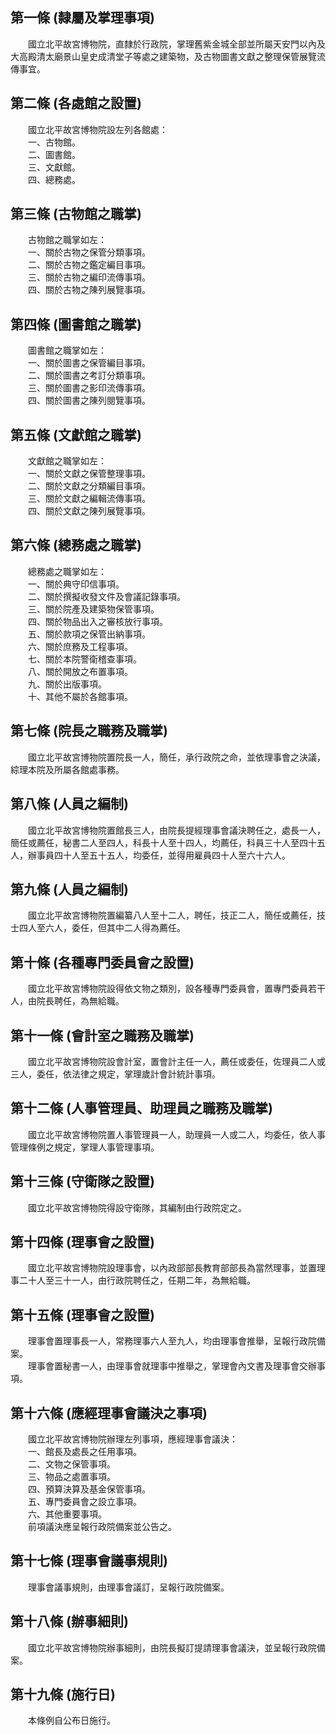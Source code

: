 第一條 (隸屬及掌理事項)
-----------------------
　　國立北平故宮博物院，直隸於行政院，掌理舊紫金城全部並所屬天安門以內及大高殿清太廟景山皇史成清堂子等處之建築物，及古物圖書文獻之整理保管展覽流傳事宜。  


第二條 (各處館之設置)
---------------------
　　國立北平故宮博物院設左列各館處：  
　　一、古物館。  
　　二、圖書館。  
　　三、文獻館。  
　　四、總務處。  


第三條 (古物館之職掌)
---------------------
　　古物館之職掌如左：  
　　一、關於古物之保管分類事項。  
　　二、關於古物之鑑定編目事項。  
　　三、關於古物之編印流傳事項。  
　　四、關於古物之陳列展覽事項。  


第四條 (圖書館之職掌)
---------------------
　　圖書館之職掌如左：  
　　一、關於圖書之保管編目事項。  
　　二、關於圖書之考訂分類事項。  
　　三、關於圖書之影印流傳事項。  
　　四、關於圖書之陳列閱覽事項。  


第五條 (文獻館之職掌)
---------------------
　　文獻館之職掌如左：  
　　一、關於文獻之保管整理事項。  
　　二、關於文獻之分類編目事項。  
　　三、關於文獻之編輯流傳事項。  
　　四、關於文獻之陳列展覽事項。  


第六條 (總務處之職掌)
---------------------
　　總務處之職掌如左：  
　　一、關於典守印信事項。  
　　二、關於撰擬收發文件及會議記錄事項。  
　　三、關於院產及建築物保管事項。  
　　四、關於物品出入之審核放行事項。  
　　五、關於款項之保管出納事項。  
　　六、關於庶務及工程事項。  
　　七、關於本院警衛稽查事項。  
　　八、關於開放之布置事項。  
　　九、關於出版事項。  
　　十、其他不屬於各館事項。  


第七條 (院長之職務及職掌)
-------------------------
　　國立北平故宮博物院置院長一人，簡任，承行政院之命，並依理事會之決議，綜理本院及所屬各館處事務。  


第八條 (人員之編制)
-------------------
　　國立北平故宮博物院置館長三人，由院長提經理事會議決聘任之，處長一人，簡任或薦任，秘書二人至四人，科長十人至十四人，均薦任，科員三十人至四十五人，辦事員四十人至五十五人，均委任，並得用雇員四十人至六十六人。  


第九條 (人員之編制)
-------------------
　　國立北平故宮博物院置編纂八人至十二人，聘任，技正二人，簡任或薦任，技士四人至六人，委任，但其中二人得為薦任。  


第十條 (各種專門委員會之設置)
-----------------------------
　　國立北平故宮博物院設得依文物之類別，設各種專門委員會，置專門委員若干人，由院長聘任，為無給職。  


第十一條 (會計室之職務及職掌)
-----------------------------
　　國立北平故宮博物院設會計室，置會計主任一人，薦任或委任，佐理員二人或三人，委任，依法律之規定，掌理歲計會計統計事項。  


第十二條 (人事管理員、助理員之職務及職掌)
-----------------------------------------
　　國立北平故宮博物院置人事管理員一人，助理員一人或二人，均委任，依人事管理條例之規定，掌理人事管理事項。  


第十三條 (守衛隊之設置)
-----------------------
　　國立北平故宮博物院得設守衛隊，其編制由行政院定之。  


第十四條 (理事會之設置)
-----------------------
　　國立北平故宮博物院設理事會，以內政部部長教育部部長為當然理事，並置理事二十人至三十一人，由行政院聘任之，任期二年，為無給職。  


第十五條 (理事會之設置)
-----------------------
　　理事會置理事長一人，常務理事六人至九人，均由理事會推舉，呈報行政院備案。  
　　理事會置秘書一人，由理事會就理事中推舉之，掌理會內文書及理事會交辦事項。  


第十六條 (應經理事會議決之事項)
-------------------------------
　　國立北平故宮博物院辦理左列事項，應經理事會議決：  
　　一、館長及處長之任用事項。  
　　二、文物之保管事項。  
　　三、物品之處置事項。  
　　四、預算決算及基金保管事項。  
　　五、專門委員會之設立事項。  
　　六、其他重要事項。  
　　前項議決應呈報行政院備案並公告之。  


第十七條 (理事會議事規則)
-------------------------
　　理事會議事規則，由理事會議訂，呈報行政院備案。  


第十八條 (辦事細則)
-------------------
　　國立北平故宮博物院辦事細則，由院長擬訂提請理事會議決，並呈報行政院備案。  


第十九條 (施行日)
-----------------
　　本條例自公布日施行。
